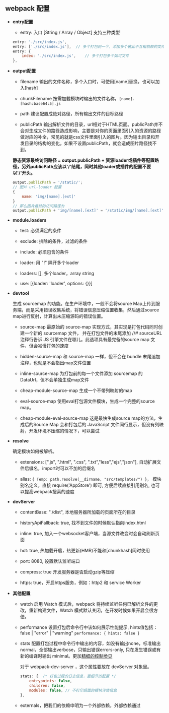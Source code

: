 ## webpack 配置

* **entry配置**

    - entry: 入口 [String / Array / Object]   支持三种类型  

    ```js
    entry: './src/index.js',  
    entry: ['./src/index.js'],  // 多个打包到一个，添加多个彼此不互相依赖的文件，可以使用数组格式
    entry: {
        index: './src/index.js',    // 多个打包多个如可文件
    },
    ```

* **output配置**

    - filename 输出的文件名称，多个入口时，可使用[name]替换，也可以加入[hash]

    - chunkFilename 按需加载模块时输出的文件名称，`[name].[hash:base64:5].js`

    - path 建议配置成绝对路径，所有输出文件的目标路径

    - publicPath 输出解析文件的目录，url相对于HTML页面。publicPath并不会对生成文件的路径造成影响，主要是对你的页面里面引入的资源的路径做对应的补全，常见的就是css文件里面引入的图片。因为输出目录和开发目录的结构的变化，如果不设置publicPath，就会造成图片路径找不到。

    **静态资源最终访问路径 = output.publicPath + 资源loader或插件等配置路径，另外publicPath应该以'/'结尾，同时其他loader或插件的配置不要以'/'开头。**

    ```js
    output.publicPath = '/static/';
    // 图片 url-loader 配置
    {
        name: 'img/[name].[ext]'
    }
    // 那么图片最终的访问路径为
    output.publicPath + 'img/[name].[ext]' = '/static/img/[name].[ext]'
    ```

 * **module.loaders**

    - test: 必须满足的条件

    - exclude: 排除的条件，过滤的条件

    - include: 必须包含的条件

    - loader: 用 "!" 隔开多个loader

    - loaders: [], 多个loader，array string

    - use: [{loader: 'loader', options: {}}]

* **devtool**

    生成 sourcemap 的功能。在生产环境中，一般不会将source Map上传到服务端，而是采用错误收集系统，将错误信息压缩位置收集，然后通过source map进行反射，计算出未压缩源码的错误位置。

    - source-map 最原始的 source-map 实现方式，其实现是打包代码同时创建一个新的 sourcemap 文件， 并在打包文件的末尾添加 //# sourceURL 注释行告诉 JS 引擎文件在哪儿。此选项具有最完备的source map 文件，但会减慢打包的速度

    - hidden-source-map 和 source-map 一样，但不会在 bundle 末尾追加注释，也就是不会指出map文件位置

    - inline-source-map 为打包前的每一个文件添加 sourcemap 的 DataUrl，但不会单独生成map文件

    - cheap-module-source-map 生成一个不带列映射的map

    - eval-source-map 使用eval打包源文件模块，生成一个完整的source map。

    - cheap-module-eval-source-map 这是最快生成source map的方法，生成后的Source Map 会和打包后的 JavaScript 文件同行显示，但没有列映射，开发环境不压缩的情况下，可以尝试

* **resolve**

    确定模块如何被解析。

    - extensions: [".js", ".html", ".css", ".txt","less","ejs","json"], 自动扩展文件后缀名，import时可以不加的后缀名

    - alias: `{ Temp: path.resolve(__dirname, "src/templates/") }`， 模块别名定义，直接 require('AppStore') 即可, 方便后续直接引用别名, 也可以提高webpack搜索的速度

* **devServer**

    - contentBase: "./dist", 本地服务器所加载的页面所在的目录
    
    - historyApiFallback: true, 找不到文件的时候默认指向index.html
    
    - inline: true, 加入一个websocket客户端，当源文件改变时会自动刷新页面
    
    - hot: true, 热加载开启，热更新(HMR)不能和[chunkhash]同时使用
    
    - port: 8080, 设置默认监听端口

    - compress: true 开发服务器是否启动gzip等压缩

    - https: true，开启https服务，例如：http2 和 service Worker

* **其他配置**

    - watch 启用 Watch 模式后，webpack 将持续监听任何已解析文件的更改，重新构建文件，Watch 模式默认关闭，在开发时候如果开启会很方便。

    - performance 设置打包后命令行中该如何展示性能提示, hints值包括：false | "error" | "warning" `performance: { hints: false }`

    - stats 配置打包过程中命令行中输出的内容，如没有输出none，标准输出normal，全部输出verbose，只输出错误errors-only, 只在发生错误或有新的编译时输出 minimal。更加[精细的控制参见](https://webpack.docschina.org/configuration/stats/)

      对于 webpack-dev-server ，这个属性要放在 devServer 对象里。

        ```js
        stats: {  /* 打包过程的日志信息，更细节的配置 */
            entrypoints: false,
            children: false,
            modules: false, // 不打印后面的模块详情信息
        },
        ```

    - externals，把我们的依赖申明为一个外部依赖，外部依赖通过 <script> 外链脚本引入。这样配置可以减少打包构建速度，充分利用CDN缓存机制，具体配置： `externals: ['react', 'react-dom', 'react-router']`

    也可以使用键值对方式配置，`externals: {_: 'lodash'}`

备注：env: 环境字段（），来自全局变量process.env.NODE_ENV，不是node中的环境变量, 而是webpack.DefinePlugin中定义的全局变量，包括：development/production，也可以在package.json的scripts里设置。`"build": "NODE_ENV=production webpack --mode production"`。可以根据env字段区分开发环境和生产环境，进行使用不同的webpack配置文件，更利于配置精细化。mode配置不同，默认的配置项不同。